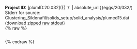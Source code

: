 **Project ID:** [plumID:20.032]({{ '/' | absolute_url }}eggs/20/032/)  
Stderr for source:  Clustering_Sildenafil/solids_setup/solid_analysis/plumed15.dat   
(download [zipped raw stdout](plumed15.dat.plumed.stdout.txt.zip))  
{% raw %}
<pre>
</pre>
{% endraw %}
